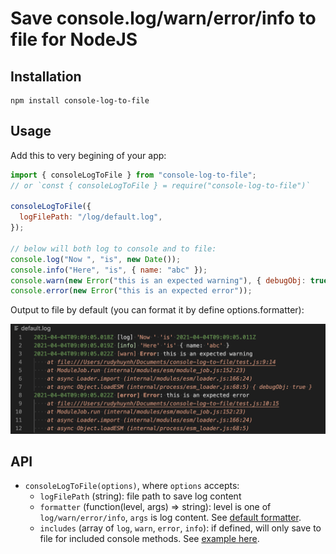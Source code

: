 # Save console.log/warn/error/info to file for NodeJS

## Installation

```
npm install console-log-to-file
```

## Usage

Add this to very begining of your app:

```js
import { consoleLogToFile } from "console-log-to-file";
// or `const { consoleLogToFile } = require("console-log-to-file")`

consoleLogToFile({
  logFilePath: "/log/default.log",
});

// below will both log to console and to file:
console.log("Now ", "is", new Date());
console.info("Here", "is", { name: "abc" });
console.warn(new Error("this is an expected warning"), { debugObj: true });
console.error(new Error("this is an expected error"));
```

Output to file by default (you can format it by define options.formatter):

![alt log-file-screenshot](./log-file-screenshot.png)

## API

- `consoleLogToFile(options)`, where `options` accepts:
  - `logFilePath` (string): file path to save log content
  - `formatter` (function(level, args) => string): level is one of `log/warn/error/info`, `args` is log content. See [default formatter](https://github.com/rudyhuynh/console-log-to-file/blob/main/index.js#L4).
  - `includes` (array of `log`, `warn`, `error`, `info`): if defined, will only save to file for included console methods. See [example here](https://github.com/rudyhuynh/console-log-to-file/blob/main/test/test-includes.js#L5).
